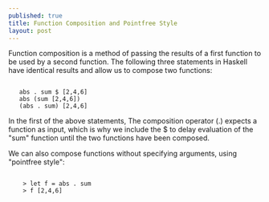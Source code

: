 ```yaml
---
published: true
title: Function Composition and Pointfree Style
layout: post
---
```


Function composition is a method of passing the results of a first function to be used by a second function. The following three statements in Haskell have identical results and allow us to compose two functions:

```

   abs . sum $ [2,4,6]
   abs (sum [2,4,6])
   (abs . sum) [2,4,6]

```

In the first of the above statements, The composition operator (.) expects a function as input, which is why we include the $ to delay evaluation of the "sum" function until the two functions have been composed.

We can also compose functions without specifying arguments, using "pointfree style":

```

    > let f = abs . sum
    > f [2,4,6]

```
